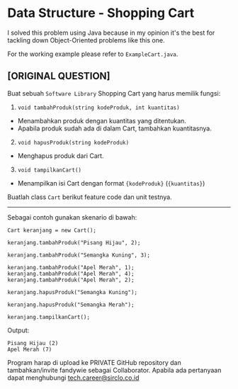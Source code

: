 # Data Structure - Shopping Cart #

I solved this problem using Java because in my opinion it's the best for tackling down Object-Oriented problems like this one.

For the working example please refer to `ExampleCart.java`. 

## [ORIGINAL QUESTION] ##

Buat sebuah `Software Library` Shopping Cart yang harus memilik fungsi:

1. `void tambahProduk(string kodeProduk, int kuantitas)`
 - Menambahkan produk dengan kuantitas yang ditentukan.
 - Apabila produk sudah ada di dalam Cart, tambahkan kuantitasnya.

2. `void hapusProduk(string kodeProduk)`
 - Menghapus produk dari Cart.

3. `void tampilkanCart()`
 - Menampilkan isi Cart dengan format `{kodeProduk}` (`{kuantitas}`)

Buatlah class `Cart` berikut feature code dan unit testnya.

---
Sebagai contoh gunakan skenario di bawah:

```
Cart keranjang = new Cart();

keranjang.tambahProduk("Pisang Hijau", 2);

keranjang.tambahProduk("Semangka Kuning", 3);

keranjang.tambahProduk("Apel Merah", 1);
keranjang.tambahProduk("Apel Merah", 4);
keranjang.tambahProduk("Apel Merah", 2);

keranjang.hapusProduk("Semangka Kuning");

keranjang.hapusProduk("Semangka Merah");

keranjang.tampilkanCart();
```

Output:
```
Pisang Hijau (2)
Apel Merah (7)
```
Program harap di upload ke PRIVATE GitHub repository dan tambahkan/invite fandywie sebagai Collaborator.
Apabila ada pertanyaan dapat menghubungi tech.career@sirclo.co.id 